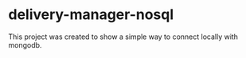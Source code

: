 # delivery-manager-nosql

This project was created to show a simple way to connect locally with mongodb.
